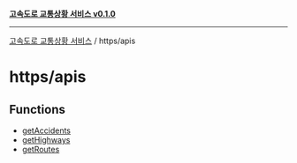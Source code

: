 [**고속도로 교통상황 서비스 v0.1.0**](../../README.md)

***

[고속도로 교통상황 서비스](../../modules.md) / https/apis

# https/apis

## Functions

- [getAccidents](functions/getAccidents.md)
- [getHighways](functions/getHighways.md)
- [getRoutes](functions/getRoutes.md)
